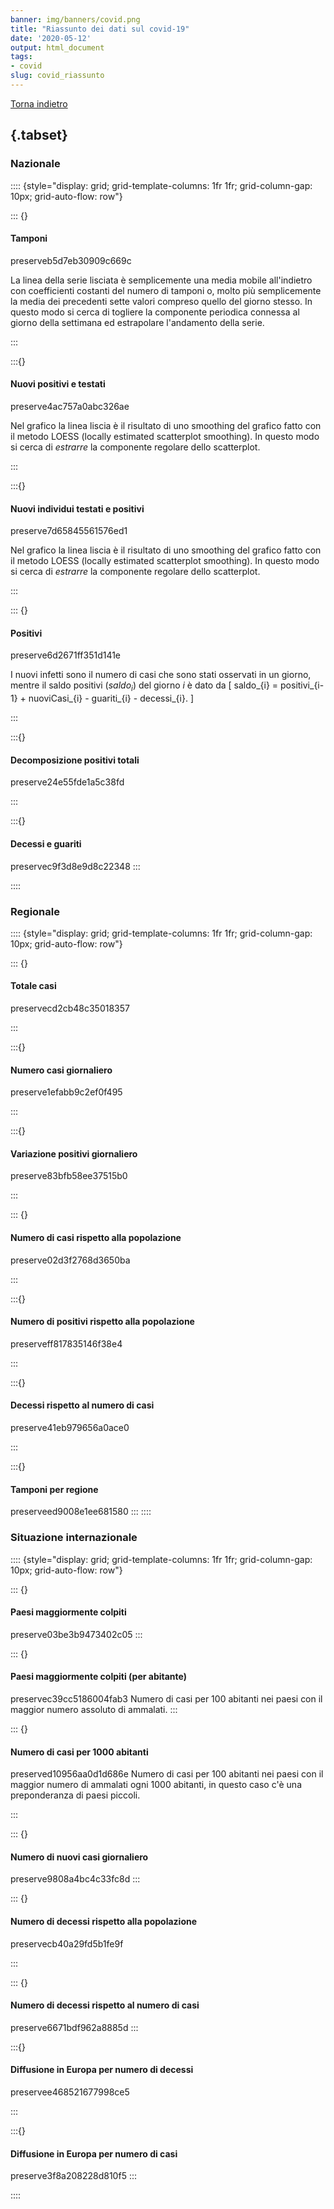 ```yaml
---
banner: img/banners/covid.png
title: "Riassunto dei dati sul covid-19"
date: '2020-05-12'
output: html_document
tags:
- covid
slug: covid_riassunto
---
```


<style type="text/css">
.main-container {
  max-width: 1500px;
  margin-left: auto;
  margin-right: auto;
}
</style>




[Torna indietro](/blog/)

## {.tabset}

### Nazionale 

:::: {style="display: grid; grid-template-columns: 1fr 1fr; grid-column-gap: 10px; grid-auto-flow: row"}


::: {}
#### Tamponi

preserveb5d7eb30909c669c

La linea della serie lisciata è semplicemente una media mobile all'indietro con coefficienti costanti del numero di tamponi o, molto più semplicemente la media dei precedenti sette valori compreso quello del giorno stesso. In questo modo si cerca di togliere la componente periodica connessa al giorno della settimana ed estrapolare l'andamento della serie.


:::

:::{}

#### Nuovi positivi e testati
preserve4ac757a0abc326ae

Nel grafico la linea liscia è il risultato di uno smoothing del grafico fatto con il metodo LOESS (locally estimated scatterplot smoothing). In questo modo si cerca di _estrarre_ la componente regolare dello scatterplot.

:::

:::{}

#### Nuovi individui testati e positivi
preserve7d65845561576ed1

Nel grafico la linea liscia è il risultato di uno smoothing del grafico fatto con il metodo LOESS (locally estimated scatterplot smoothing). In questo modo si cerca di _estrarre_ la componente regolare dello scatterplot.

:::

::: {}

#### Positivi

preserve6d2671ff351d141e

I nuovi infetti sono il numero di casi che sono stati osservati in un giorno, mentre il saldo positivi ($saldo_i$) del giorno $i$ è dato da
\[
saldo_{i} = positivi_{i-1} + nuoviCasi_{i} - guariti_{i} - decessi_{i}.
\]

:::

:::{}

#### Decomposizione positivi totali

preserve24e55fde1a5c38fd

:::

:::{}


#### Decessi e guariti

preservec9f3d8e9d8c22348
::: 

::::

### Regionale



:::: {style="display: grid; grid-template-columns: 1fr 1fr; grid-column-gap: 10px; grid-auto-flow: row"}


::: {}
#### Totale casi

preservecd2cb48c35018357



:::

:::{}
#### Numero casi giornaliero
preserve1efabb9c2ef0f495


:::

:::{}

#### Variazione positivi giornaliero
preserve83bfb58ee37515b0


:::

::: {}

#### Numero di casi rispetto alla popolazione

preserve02d3f2768d3650ba

:::

:::{}

#### Numero di positivi rispetto alla popolazione

preserveff817835146f38e4

:::

:::{}


#### Decessi rispetto al numero di casi

preserve41eb979656a0ace0

:::

:::{}
#### Tamponi per regione

preserveed9008e1ee681580
:::
::::

### Situazione internazionale



:::: {style="display: grid; grid-template-columns: 1fr 1fr; grid-column-gap: 10px; grid-auto-flow: row"}

::: {}
#### Paesi maggiormente colpiti
preserve03be3b9473402c05
:::

::: {}
#### Paesi maggiormente colpiti (per abitante)
preservec39cc5186004fab3
Numero di casi per 100 abitanti nei paesi con il maggior numero assoluto di ammalati.
:::

::: {}
#### Numero di casi per 1000 abitanti
preserved10956aa0d1d686e
Numero di casi per 100 abitanti nei paesi con il maggior numero di ammalati ogni 1000 abitanti, in questo caso c'è una preponderanza di paesi piccoli.

:::

::: {}
#### Numero di nuovi casi giornaliero
preserve9808a4bc4c33fc8d
:::



::: {}
#### Numero di decessi rispetto alla popolazione
preservecb40a29fd5b1fe9f

:::

::: {}

#### Numero di decessi rispetto al numero di casi
preserve6671bdf962a8885d
:::

:::{}
#### Diffusione in Europa per numero di decessi

preservee468521677998ce5

:::

:::{}
#### Diffusione in Europa per numero di casi
preserve3f8a208228d810f5
:::



::::
